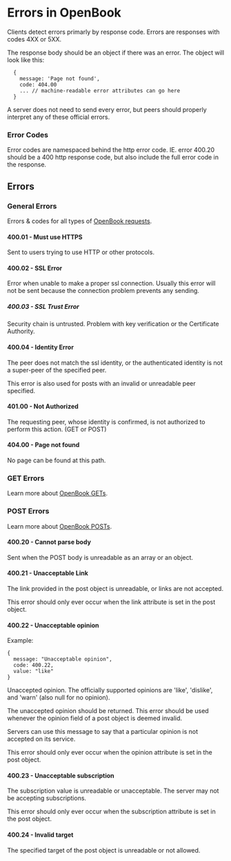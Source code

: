 # Errors in OpenBook

Clients detect errors primarly by response code. Errors are responses with codes 4XX or 5XX.

The response body should be an object if there was an error. The object will look like this:

```
  {
    message: 'Page not found',
    code: 404.00
    ... // machine-readable error attributes can go here
  }
```

A server does not need to send every error, but peers should properly interpret any of these official errors.

### Error Codes

Error codes are namespaced behind the http error code. IE. error 400.20 should be a 400 http response code, but also include the full error code in the response.

## Errors

### General Errors

Errors & codes for all types of [OpenBook requests](Requests.md).

#### 400.01 - Must use HTTPS

Sent to users trying to use HTTP or other protocols.

#### 400.02 - SSL Error

Error when unable to make a proper ssl connection. Usually this error will not be sent because the connection problem prevents any sending.

##### 400.03 - SSL Trust Error

Security chain is untrusted. Problem with key verification or the Certificate Authority.

#### 400.04 - Identity Error

The peer does not match the ssl identity, or the authenticated identity is not a super-peer of the specified peer.

This error is also used for posts with an invalid or unreadable peer specified.

#### 401.00 - Not Authorized

The requesting peer, whose identity is confirmed, is not authorized to perform this action. (GET or POST)

#### 404.00 - Page not found

No page can be found at this path.

### GET Errors

Learn more about [OpenBook GETs](Getting.md).

### POST Errors

Learn more about [OpenBook POSTs](Posting.md).

#### 400.20 - Cannot parse body

Sent when the POST body is unreadable as an array or an object.

#### 400.21 - Unacceptable Link

The link provided in the post object is unreadable, or links are not accepted.

This error should only ever occur when the link attribute is set in the post object.

#### 400.22 - Unacceptable opinion

Example:

```
{
  message: "Unacceptable opinion",
  code: 400.22,
  value: "like"
}
```

Unaccepted opinion. The officially supported opinions are 'like', 'dislike', and 'warn' (also null for no opinion).

The unaccepted opinion should be returned. This error should be used whenever the opinion field of a post object is deemed invalid.

Servers can use this message to say that a particular opinion is not accepted on its service.

This error should only ever occur when the opinion attribute is set in the post object.

#### 400.23 - Unacceptable subscription

The subscription value is unreadable or unacceptable. The server may not be accepting subscriptions.

This error should only ever occur when the subscription attribute is set in the post object.

#### 400.24 - Invalid target

The specified target of the post object is unreadable or not allowed.
